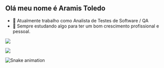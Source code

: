 ## Olá meu nome é Aramis Toledo
- 🔭 Atualmente trabalho como Analista de Testes de Software / QA
- 🌱 Sempre estudando algo para ter um bom crescimento profissional e pessoal.

 <a href="https://www.linkedin.com/in/aramis-toledo-mosso-422834274/" target="_blank"><img src="https://img.shields.io/badge/-LinkedIn-%230077B5?style=for-the-badge&logo=linkedin&logoColor=white" target="_blank"></a> 
 
<picture>
<source
  srcset="https://github-readme-stats.vercel.app/api?username=aramistoledo&show_icons=true&theme=highcontrast"
  media="(prefers-color-scheme: light)"
/>
<source
  srcset="https://github-readme-stats.vercel.app/api?username=aramistoledo&show_icons=true"
  media="(prefers-color-scheme: dark), (prefers-color-scheme: no-preference)"
/>
<img src="https://github-readme-stats.vercel.app/api?username=aramistoledo&show_icons=true" />
</picture>

![Snake animation](https://github.com/aramistoledo/aramistoledo/blob/output/github-contribution-grid-snake.svg)





